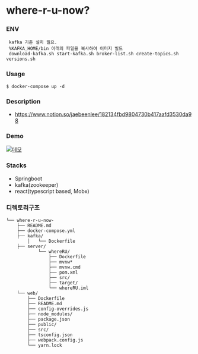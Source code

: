 # where-r-u-now?
### ENV
```
 kafka 기존 설치 필요.
 %KAFKA_HOME/bin 아래의 파일을 복사하여 이미지 빌드
 download-kafka.sh start-kafka.sh broker-list.sh create-topics.sh versions.sh
```

### Usage
```
$ docker-compose up -d
```

### Description

- https://www.notion.so/jaebeenlee/182134fbd9804730b417aafd3530da98

### Demo

[![데모](http://img.youtube.com/vi/jliI87aV7vI/0.jpg)](https://youtu.be/jliI87aV7vI)


### Stacks

- Springboot
- kafka(zookeeper)
- react(typescript based, Mobx)

### 디렉토리구조
```
└── where-r-u-now-
    ├── README.md
    ├── docker-compose.yml
    ├── kafka/
        │   └── Dockerfile
    ├── server/
            └── whereRU/
                ├── Dockerfile
                ├── mvnw*
                ├── mvnw.cmd
                ├── pom.xml
                ├── src/
                ├── target/
                └── whereRU.iml
    └── web/
        ├── Dockerfile
        ├── README.md
        ├── config-overrides.js
        ├── node_modules/
        ├── package.json
        ├── public/
        ├── src/
        ├── tsconfig.json
        ├── webpack.config.js
        └── yarn.lock
```
